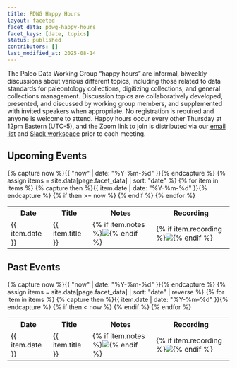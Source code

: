 ```yaml
---
title: PDWG Happy Hours
layout: faceted
facet_data: pdwg-happy-hours
facet_keys: [date, topics]
status: published
contributors: []
last_modified_at: 2025-08-14
---
```


The Paleo Data Working Group “happy hours” are informal, biweekly discussions about various different topics, including those related to data standards for paleontology collections, digitizing collections, and general collections management. Discussion topics are collaboratively developed, presented, and discussed by working group members, and supplemented with invited speakers when appropriate. No registration is required and anyone is welcome to attend. Happy hours occur every other Thursday at 12pm Eastern (UTC-5), and the Zoom link to join is distributed via our [email list](https://groups.google.com/g/paleo-data/about) and [Slack workspace](https://join.slack.com/t/paleo-data/shared_invite/zt-wtdqsnid-6Xe6cja4YuzFqmzIKfKzHw) prior to each meeting.

<h2>Upcoming Events</h2>
<table class="events faceted">
  <tr>
    <th>Date</th>
    <th>Title</th>
    <th>Notes</th>
    <th>Recording</th>
  </tr>
{% capture now %}{{ "now" | date: "%Y-%m-%d" }}{% endcapture %}
{% assign items = site.data[page.facet_data] | sort: "date" %}
{% for item in items %}
  {% capture then %}{{ item.date | date: "%Y-%m-%d" }}{% endcapture %}
  {% if then >= now %}
    <tr id="{{ item.date }}" data-tags="{{ item.date | date: '%Y'}}|{{ item.topics | join: '|'}}">
      <td>{{ item.date }}</td>
      <td>{{ item.title }}</td>
      <td>{% if item.notes %}<a href="{{ item.notes }}"><img class="icon" src="{{ '/assets/images/ri--file-text-line.png' | relative_url }}"></a>{% endif %}</td>
      <td>{% if item.recording %}<a href="{{ item.recording }}"><img class="icon" src="{{ '/assets/images/ri--video-on-line.png' | relative_url }}"></a>{% endif %}</td>
    </tr>
   {% endif %}
{% endfor %}
</table>

<h2>Past Events</h2>
<table class="events faceted">
  <tr>
    <th>Date</th>
    <th>Title</th>
    <th>Notes</th>
    <th>Recording</th>
  </tr>
{% capture now %}{{ "now" | date: "%Y-%m-%d" }}{% endcapture %}
{% assign items = site.data[page.facet_data] | sort: "date" | reverse %}
{% for item in items %}
  {% capture then %}{{ item.date | date: "%Y-%m-%d" }}{% endcapture %}
  {% if then < now %}
    <tr id="{{ item.date }}" data-tags="{{ item.date | date: '%Y'}}|{{ item.topics | join: '|'}}">
      <td>{{ item.date }}</td>
      <td>{{ item.title }}</td>
      <td>{% if item.notes %}<a href="{{ item.notes }}"><img class="icon" src="{{ '/assets/images/ri--file-text-line.png' | relative_url }}"></a>{% endif %}</td>
      <td>{% if item.recording %}<a href="{{ item.recording }}"><img class="icon" src="{{ '/assets/images/ri--video-on-line.png' | relative_url }}"></a>{% endif %}</td>
    </tr>
   {% endif %}
{% endfor %}
</table>
